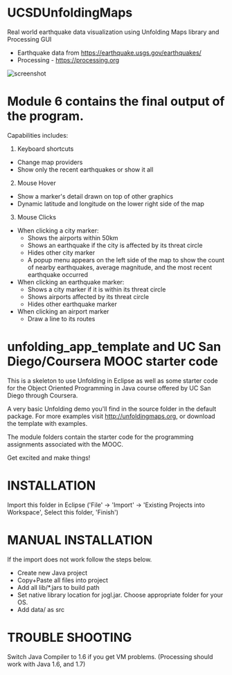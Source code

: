 # UCSDUnfoldingMaps
Real world earthquake data visualization using Unfolding Maps library and Processing GUI
- Earthquake data from https://earthquake.usgs.gov/earthquakes/
- Processing - https://processing.org

![screenshot](https://cloud.githubusercontent.com/assets/17850273/25435628/83dfcd9c-2a88-11e7-8343-1530f6970c2b.png)

# Module 6 contains the final output of the program.
Capabilities includes:
1. Keyboard shortcuts
  - Change map providers
  - Show only the recent earthquakes or show it all
2. Mouse Hover
  - Show a marker's detail drawn on top of other graphics
  - Dynamic latitude and longitude on the lower right side of the map
3. Mouse Clicks
  - When clicking a city marker:
    - Shows the airports within 50km
    - Shows an earthquake if the city is affected by its threat circle
    - Hides other city marker
    - A popup menu appears on the left side of the map to show the count of nearby earthquakes, average magnitude, and the most recent earthquake occurred
  - When clicking an earthquake marker:
    - Shows a city marker if it is within its threat circle
    - Shows airports affected by its threat circle
    - Hides other earthquake marker
  - When clicking an airport marker
    - Draw a line to its routes

unfolding_app_template and UC San Diego/Coursera MOOC starter code
==================================================================

This is a skeleton to use Unfolding in Eclipse as well as some starter
code for the Object Oriented Programming in Java course offered by 
UC San Diego through Coursera.

A very basic Unfolding demo you'll find in the source folder in the default package. 
For more examples visit http://unfoldingmaps.org, or download the template with
examples.

The module folders contain the starter code for the programming assignments
associated with the MOOC.

Get excited and make things!


# INSTALLATION

Import this folder in Eclipse ('File' -> 'Import' -> 'Existing Projects into
Workspace', Select this folder, 'Finish')


# MANUAL INSTALLATION

If the import does not work follow the steps below.

- Create new Java project
- Copy+Paste all files into project
- Add all lib/*.jars to build path
- Set native library location for jogl.jar. Choose appropriate folder for your OS.
- Add data/ as src


# TROUBLE SHOOTING

Switch Java Compiler to 1.6 if you get VM problems. (Processing should work with Java 1.6, and 1.7)






